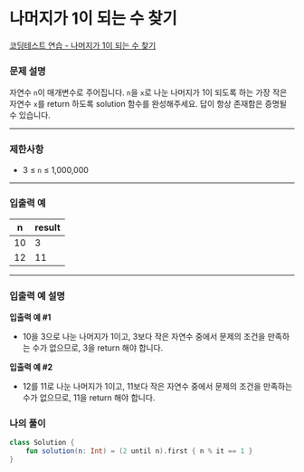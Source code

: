 # 나머지가 1이 되는 수 찾기

[코딩테스트 연습 - 나머지가 1이 되는 수 찾기](https://school.programmers.co.kr/learn/courses/30/lessons/87389)

### **문제 설명**

자연수 `n`이 매개변수로 주어집니다. `n`을 `x`로 나눈 나머지가 1이 되도록 하는 가장 작은 자연수 `x`를 return 하도록 solution 함수를 완성해주세요. 답이 항상 존재함은 증명될 수 있습니다.

---

### 제한사항

- 3 ≤ `n` ≤ 1,000,000

---

### 입출력 예

| n | result |
| --- | --- |
| 10 | 3 |
| 12 | 11 |

---

### 입출력 예 설명

**입출력 예 #1**

- 10을 3으로 나눈 나머지가 1이고, 3보다 작은 자연수 중에서 문제의 조건을 만족하는 수가 없으므로, 3을 return 해야 합니다.

**입출력 예 #2**

- 12를 11로 나눈 나머지가 1이고, 11보다 작은 자연수 중에서 문제의 조건을 만족하는 수가 없으므로, 11을 return 해야 합니다.

### 나의 풀이

```kotlin
class Solution {
    fun solution(n: Int) = (2 until n).first { n % it == 1 }
}
```